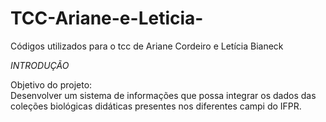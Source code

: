 # TCC-Ariane-e-Leticia-
Códigos utilizados para o tcc de Ariane Cordeiro e Letícia Bianeck 

*INTRODUÇÃO*

Objetivo do projeto:  
Desenvolver um sistema de informações que possa integrar os dados das coleções biológicas didáticas presentes nos diferentes campi do IFPR.

